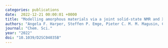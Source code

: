 ```yaml
---
categories: publications
date:  2022-12-21 00:00:01 +0000
title: "Modelling amorphous materials via a joint solid-state NMR and X-ray absorption spectroscopy and DFT approach: application to alumina"
authors: "Angela F. Harper, Steffen P. Emge, Pieter C. M. M. Magusin, Clare P. Grey, Andrew J. Morris"
journal: "Chem. Sci."
year: "2022"
doi: "10.1039/D2SC04035B"
---
```

